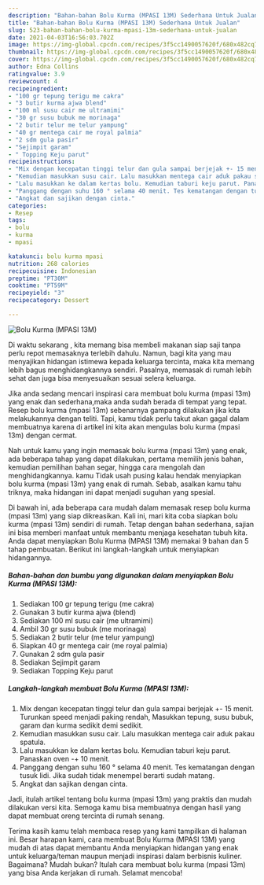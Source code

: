 ```yaml
---
description: "Bahan-bahan Bolu Kurma (MPASI 13M) Sederhana Untuk Jualan"
title: "Bahan-bahan Bolu Kurma (MPASI 13M) Sederhana Untuk Jualan"
slug: 523-bahan-bahan-bolu-kurma-mpasi-13m-sederhana-untuk-jualan
date: 2021-04-03T16:56:03.702Z
image: https://img-global.cpcdn.com/recipes/3f5cc1490057620f/680x482cq70/bolu-kurma-mpasi-13m-foto-resep-utama.jpg
thumbnail: https://img-global.cpcdn.com/recipes/3f5cc1490057620f/680x482cq70/bolu-kurma-mpasi-13m-foto-resep-utama.jpg
cover: https://img-global.cpcdn.com/recipes/3f5cc1490057620f/680x482cq70/bolu-kurma-mpasi-13m-foto-resep-utama.jpg
author: Edna Collins
ratingvalue: 3.9
reviewcount: 4
recipeingredient:
- "100 gr tepung terigu me cakra"
- "3 butir kurma ajwa blend"
- "100 ml susu cair me ultramimi"
- "30 gr susu bubuk me morinaga"
- "2 butir telur me telur yampung"
- "40 gr mentega cair me royal palmia"
- "2 sdm gula pasir"
- "Sejimpit garam"
- " Topping Keju parut"
recipeinstructions:
- "Mix dengan kecepatan tinggi telur dan gula sampai berjejak +- 15 menit. Turunkan speed menjadi paking rendah, Masukkan tepung, susu bubuk, garam dan kurma sedikit demi sedikit."
- "Kemudian masukkan susu cair. Lalu masukkan mentega cair aduk pakau spatula."
- "Lalu masukkan ke dalam kertas bolu. Kemudian taburi keju parut. Panaskan oven -+ 10 menit."
- "Panggang dengan suhu 160 ° selama 40 menit. Tes kematangan dengan tusuk lidi. Jika sudah tidak menempel berarti sudah matang."
- "Angkat dan sajikan dengan cinta."
categories:
- Resep
tags:
- bolu
- kurma
- mpasi

katakunci: bolu kurma mpasi 
nutrition: 268 calories
recipecuisine: Indonesian
preptime: "PT30M"
cooktime: "PT59M"
recipeyield: "3"
recipecategory: Dessert

---
```



![Bolu Kurma (MPASI 13M)](https://img-global.cpcdn.com/recipes/3f5cc1490057620f/680x482cq70/bolu-kurma-mpasi-13m-foto-resep-utama.jpg)

Di waktu  sekarang , kita memang bisa membeli makanan siap saji tanpa perlu repot memasaknya terlebih dahulu. Namun, bagi kita yang mau menyajikan hidangan istimewa kepada keluarga tercinta, maka kita memang lebih bagus menghidangkannya sendiri. Pasalnya, memasak di rumah lebih sehat dan juga bisa menyesuaikan sesuai selera keluarga.

Jika anda sedang mencari inspirasi cara membuat bolu kurma (mpasi 13m) yang enak dan sederhana,maka anda sudah berada di tempat yang tepat. Resep bolu kurma (mpasi 13m)  sebenarnya gampang dilakukan jika kita melakukannya dengan teliti. Tapi, kamu tidak perlu takut akan gagal dalam membuatnya 
karena di artikel ini kita akan mengulas bolu kurma (mpasi 13m) dengan cermat.  



Nah untuk kamu yang ingin memasak bolu kurma (mpasi 13m) yang enak, ada beberapa tahap yang dapat dilakukan, pertama memilih jenis bahan, kemudian pemilihan bahan segar, hingga cara mengolah dan menghidangkannya. kamu Tidak usah pusing kalau hendak menyiapkan bolu kurma (mpasi 13m) yang enak di rumah. Sebab, asalkan kamu  tahu triknya, maka hidangan ini dapat menjadi suguhan yang spesial.

Di bawah ini, ada beberapa cara mudah dalam memasak resep bolu kurma (mpasi 13m) yang siap dikreasikan. Kali ini, mari kita coba siapkan bolu kurma (mpasi 13m) sendiri di rumah. Tetap dengan bahan sederhana, sajian ini bisa memberi manfaat untuk membantu menjaga kesehatan tubuh kita. Anda dapat menyiapkan Bolu Kurma (MPASI 13M) memakai 9 bahan dan 5 tahap pembuatan. Berikut ini langkah-langkah untuk menyiapkan hidangannya.

<!--inarticleads1-->

##### Bahan-bahan dan bumbu yang digunakan dalam menyiapkan Bolu Kurma (MPASI 13M):

1. Sediakan 100 gr tepung terigu (me cakra)
1. Gunakan 3 butir kurma ajwa (blend)
1. Sediakan 100 ml susu cair (me ultramimi)
1. Ambil 30 gr susu bubuk (me morinaga)
1. Sediakan 2 butir telur (me telur yampung)
1. Siapkan 40 gr mentega cair (me royal palmia)
1. Gunakan 2 sdm gula pasir
1. Sediakan Sejimpit garam
1. Sediakan  Topping Keju parut




<!--inarticleads2-->

##### Langkah-langkah membuat Bolu Kurma (MPASI 13M):

1. Mix dengan kecepatan tinggi telur dan gula sampai berjejak +- 15 menit. Turunkan speed menjadi paking rendah, Masukkan tepung, susu bubuk, garam dan kurma sedikit demi sedikit.
1. Kemudian masukkan susu cair. Lalu masukkan mentega cair aduk pakau spatula.
1. Lalu masukkan ke dalam kertas bolu. Kemudian taburi keju parut. Panaskan oven -+ 10 menit.
1. Panggang dengan suhu 160 ° selama 40 menit. Tes kematangan dengan tusuk lidi. Jika sudah tidak menempel berarti sudah matang.
1. Angkat dan sajikan dengan cinta.




Jadi, itulah artikel tentang  bolu kurma (mpasi 13m)  yang praktis dan mudah dilakukan versi kita. Semoga kamu bisa membuatnya dengan hasil yang dapat membuat oreng tercinta di rumah senang. 

Terima kasih kamu telah membaca resep yang kami tampilkan di halaman ini. Besar harapan kami, cara membuat  Bolu Kurma (MPASI 13M) yang mudah di atas dapat membantu Anda menyiapkan hidangan yang enak untuk keluarga/teman maupun menjadi inspirasi dalam berbisnis kuliner. Bagaimana? Mudah bukan? Itulah cara membuat bolu kurma (mpasi 13m) yang bisa Anda kerjakan di rumah. Selamat mencoba!

